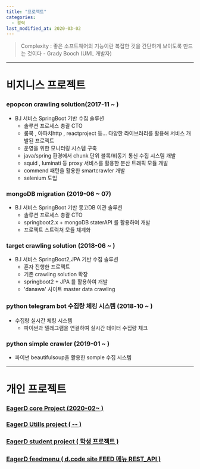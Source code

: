 ```yaml
---
title: "프로젝트"
categories: 
  - 경력
last_modified_at: 2020-03-02
---
```

> Complexity : 좋은 소프트웨어의 기능이란 복잡한 것을 간단하게 보이도록 만드는 것이다 - Grady Booch (UML 개발자)
---------------------------------------------------------------

# 비지니스 프로젝트 

### epopcon crawling solution(2017-11 ~ )
* B.I 서비스 SpringBoot 기반 수집 솔루션
  - 솔루션 프로세스 총괄 CTO
  - 롬복 , 아파치http , reactproject 등... 다양한 라이브러리를 활용해 서비스 개발된 프로젝트
  - 운영을 위한 모니터링 시스템 구축
  - java/spring 환경에서 chunk 단위 블록/비동기 통신 수집 시스템 개발
  - squid , luminati 등 proxy 서비스를 활용한 분산 트래픽 모듈 개발
  - commend 패턴을 활용한 smartcrawler 개발
  - selenium 도입
  
  
### mongoDB migration (2019-06 ~ 07)
* B.I 서비스 SpringBoot 기반 몽고DB 이관 솔루션
  - 솔루션 프로세스 총괄 CTO
  - springboot2.x + mongoDB staterAPI 를 활용하여 개발
  - 프로젝트 스트럭쳐 모듈 체계화 
  
  
### target crawling solution (2018-06 ~ )
* B.I 서비스 SpringBoot2,JPA 기반 수집 솔루션
  - 혼자 진행한 프로젝트
  - 기존 crawling solution 확장
  - springboot2 + JPA 를 활용하여 개발
  - 'danawa' 사이트 master data crawling 
  
### python telegram bot 수집량 체킹 시스템 (2018-10 ~ )
* 수집량 실시간 체킹 시스템
  - 파이썬과 텔레그램을 연결하여 실시간 데이터 수집량 체크
  
### python simple crawler (2019-01 ~ )
* 파이썬 beautifulsoup을 활용한 somple 수집 시스템

-----------------------------------------------------

# 개인 프로젝트

### [EagerD core Project (2020-02~ )](https://github.com/sangeun1529/EagerD)

### [EagerD Utills project ( -- )](https://github.com/sangeun1529/EDUtills)

### [EagerD student project ( 학생 프로젝트 )](https://github.com/sangeun1529/sangeun1529.github.io/blob/master/assets/ppt/%ED%94%84%EB%A1%9C%EC%A0%9D%ED%8A%B8.pptx?raw=true)

### [EagerD feedmenu ( d.code site FEED 메뉴 REST_API )](https://github.com/sangeun1529/feed)




